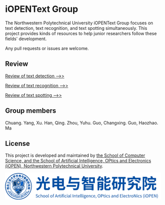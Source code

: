 # iOPENText Group
The Northwestern Polytechnical University iOPENText Group focuses on text detection, text recognition, and text spotting simultaneously. This project provides kinds of resources to help junior researchers follow these fields' development.

Any pull requests or issues are welcome.

## Review

[Review of text detection -->>](./paper%20review/text-detection.md)

[Review of text recognition  -->>](./paper%20review/text-recognition.md)

[Review of text spotting  -->>](./paper%20review/text-spotting.md)

## Group members

Chuang. Yang, Xu. Han, Qing. Zhou, Yuhu. Guo, Changxing. Guo, Haozhao. Ma

## License

This project is developed and maintained by [the School of Computer Science, and the School of Artificial Intelligence, OPtics and Electronics (iOPEN), Northwestern
Polytechnical University](http://iopen.nwpu.edu.cn/).

<img src="img/iOPEN.png" alt="iOPEN">
